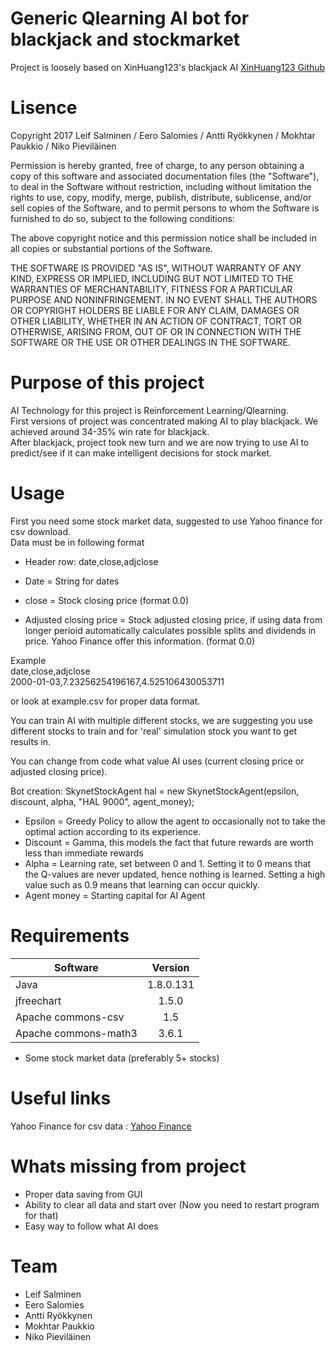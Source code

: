 # Generic Qlearning AI bot for blackjack and stockmarket

Project is loosely based on XinHuang123's blackjack AI [XinHuang123 Github](https://github.com/XinHuang123/BlackJack-with-Artificial-Intelligence)

# Lisence

Copyright 2017 Leif Salminen / Eero Salomies / Antti Ryökkynen / Mokhtar Paukkio / Niko Pieviläinen

Permission is hereby granted, free of charge, to any person obtaining a copy of this software and associated documentation files (the "Software"), to deal in the Software without restriction, including without limitation the rights to use, copy, modify, merge, publish, distribute, sublicense, and/or sell copies of the Software, and to permit persons to whom the Software is furnished to do so, subject to the following conditions:

The above copyright notice and this permission notice shall be included in all copies or substantial portions of the Software.

THE SOFTWARE IS PROVIDED "AS IS", WITHOUT WARRANTY OF ANY KIND, EXPRESS OR IMPLIED, INCLUDING BUT NOT LIMITED TO THE WARRANTIES OF MERCHANTABILITY, FITNESS FOR A PARTICULAR PURPOSE AND NONINFRINGEMENT. IN NO EVENT SHALL THE AUTHORS OR COPYRIGHT HOLDERS BE LIABLE FOR ANY CLAIM, DAMAGES OR OTHER LIABILITY, WHETHER IN AN ACTION OF CONTRACT, TORT OR OTHERWISE, ARISING FROM, OUT OF OR IN CONNECTION WITH THE SOFTWARE OR THE USE OR OTHER DEALINGS IN THE SOFTWARE.

# Purpose of this project

AI Technology for this project is Reinforcement Learning/Qlearning.  
First versions of project was concentrated making AI to play blackjack. We achieved around 34-35% win rate for blackjack.  
After blackjack, project took new turn and we are now trying to use AI to predict/see if it can make intelligent decisions for stock market.

# Usage

First you need some stock market data, suggested to use Yahoo finance for csv download.  
Data must be in following format
* Header row: date,close,adjclose

* Date = String for dates
* close = Stock closing price (format 0.0)
* Adjusted closing price = Stock adjusted closing price, if using data from longer perioid automatically calculates possible splits and dividends in price. Yahoo Finance offer this information. (format 0.0)

Example  
date,close,adjclose  
2000-01-03,7.23256254196167,4.525106430053711  

or look at example.csv for proper data format.

You can train AI with multiple different stocks, we are suggesting you use different stocks to train and for 'real' simulation stock you want to get results in.

You can change from code what value AI uses (current closing price or adjusted closing price).

Bot creation: SkynetStockAgent hal = new SkynetStockAgent(epsilon, discount, alpha, "HAL 9000", agent_money);
* Epsilon = Greedy Policy to allow the agent to occasionally not to take the optimal action according to its experience.
* Discount = Gamma, this models the fact that future rewards are worth less than immediate rewards
* Alpha = Learning rate, set between 0 and 1. Setting it to 0 means that the Q-values are never updated, hence nothing is learned. Setting a high value such as 0.9 means that learning can occur quickly.
* Agent money = Starting capital for AI Agent

# Requirements
 
| Software     | Version         | 
| ------------- |:-------------:| 
| Java      | 1.8.0.131 | 
| jfreechart     | 1.5.0  | 
| Apache commons-csv     | 1.5 |
| Apache commons-math3     | 3.6.1 |

* Some stock market data (preferably 5+ stocks)

# Useful links

Yahoo Finance for csv data : [Yahoo Finance](https://finance.yahoo.com/)

# Whats missing from project

* Proper data saving from GUI
* Ability to clear all data and start over (Now you need to restart program for that)
* Easy way to follow what AI does

# Team

* Leif Salminen   
* Eero Salomies   
* Antti Ryökkynen  
* Mokhtar Paukkio 
* Niko Pieviläinen
